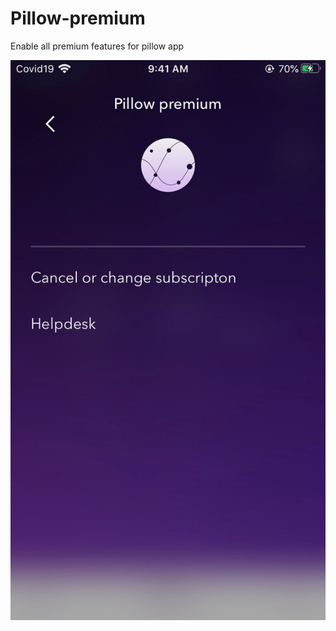 # Pillow-premium
Enable all premium features for pillow app


![Image of Yaktocat](https://github.com/tpf0/Pillow-premium/blob/master/a.jpg?raw=true)
